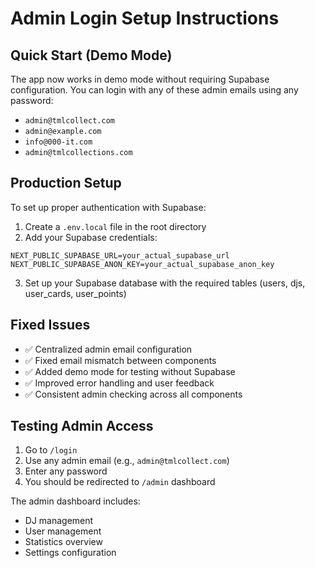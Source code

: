 # Admin Login Setup Instructions

## Quick Start (Demo Mode)

The app now works in demo mode without requiring Supabase configuration. You can login with any of these admin emails using any password:

- `admin@tmlcollect.com`
- `admin@example.com` 
- `info@000-it.com`
- `admin@tmlcollections.com`

## Production Setup

To set up proper authentication with Supabase:

1. Create a `.env.local` file in the root directory
2. Add your Supabase credentials:

```env
NEXT_PUBLIC_SUPABASE_URL=your_actual_supabase_url
NEXT_PUBLIC_SUPABASE_ANON_KEY=your_actual_supabase_anon_key
```

3. Set up your Supabase database with the required tables (users, djs, user_cards, user_points)

## Fixed Issues

- ✅ Centralized admin email configuration
- ✅ Fixed email mismatch between components  
- ✅ Added demo mode for testing without Supabase
- ✅ Improved error handling and user feedback
- ✅ Consistent admin checking across all components

## Testing Admin Access

1. Go to `/login`
2. Use any admin email (e.g., `admin@tmlcollect.com`)
3. Enter any password
4. You should be redirected to `/admin` dashboard

The admin dashboard includes:
- DJ management
- User management  
- Statistics overview
- Settings configuration
